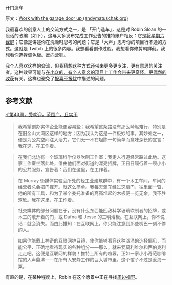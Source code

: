 开门造车

原文：[Work with the garage door up (andymatuschak.org)](https://notes.andymatuschak.org/z21cgR9K3UcQ5a7yPsj2RUim3oM2TzdBByZu)

我最喜欢的创意人士的交流方式之一，是 「开门造车」，这是对 Robin Sloan 的一段话的改编（如下）。这与大多发布完成工作公告的推特账户相反：它是[将星期六截屏](https://twitter.com/hashtag/screenshotsaturday?lang=en)；它像是讲述你在洗澡时思考的问题；它是「大声」思考你的项目行不通的方式。这就是 Twitch 上的很多内容。我想看看创作过程。我想看你修剪朝鲜蓟。我想看你选择调色板。[反向营销](https://notes.andymatuschak.org/z4bK6LaSBRetDzuYkeCs3A8mJ8DufTbK4o6FS)。

我个人喜欢这样的交流，但我猜想这种方式还带来更多更专注，更有意思的关注者。这种效果可能与[在小众的、有个人意义的项目上工作会带来更奇怪、更偶然的收获](https://notes.andymatuschak.org/z2DABWsGLkXcCuUet2scfD1duL1ZHBztwGKp)有关。这样也避免了[报喜不报忧](https://notes.andymatuschak.org/zqG92bvaL58AWMeL97jXaRd1Dm6hsfGvhAn)中描述的问题。

------

## 参考文献

[☄️第43周，受欢迎，范围广，且实用](javascript:void(0))

> 我希望创办实体企业能更容易些；我希望这条路没有那么崎岖难行，特别是在旧金山大湾区这样的地方；因为我认为这是一件极妙的事。其妙处之一，便是为公共空间注入活力。它们无一不在坦陈一句简单而意味深长的宣言：我在这，在工作着。

>

> 在我们北边有一个玻璃科学仪器吹制工作室；我走人行道经常路过此地。这家工作室坐落此处，借由他们面对街道的漂亮招牌，正日日履行着一项小小的公共服务，宣告着：我们在这里，在工作着。

>

> 在 Murray 街媒体实验室所处的轻工业建筑群中，有一个木工车间，车间的经营者总会把门撑开。就这么简单。我每天骑车经过这扇门，往里面一瞥，他的所有工具，和为了某个委托准备的高高堆起的木板便一览无余，我不胜欢欣。我在这里，在工作着。

>

> 社交媒体的部分问题在于，没有什么东西能匹敌科学玻璃吹制者的招牌，或木工的敞开着的门，或 Dafna 和 Jesse 的三明治板。在互联网上，你不说话：就会消失。而由此推知：在互联网上，你只能注意到那些嘴巴一刻不停的人。

>

> 如果你能戴上神奇的互联网护目镜，使你能够看穿这种汹涌的选择偏见，而能公平、正确地看待现实的各种组分——那么，就来爱莫利维尔和西伯克利走走吧。这便是互联网的样貌！推特上所有的喧嚣，正如一家小小奇葩咖啡馆的人声鼎沸——在所有人安静工作的巨大城市里，这个馆子不过是沧海一粟。

有趣的是，在某种程度上，Robin 在这个愿景中正在寻找[周边视野](https://notes.andymatuschak.org/z7UeGpBpsZFWDmUq6VQgcB4TDfCUgxgXNuMvM)。